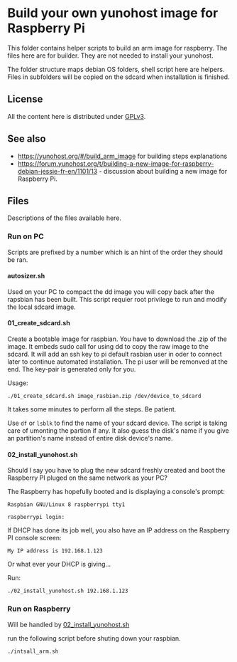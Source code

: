 # Build your own yunohost image for Raspberry Pi

This folder contains helper scripts to build an arm image for raspberry.
The files here are for builder. They are not needed to install your yunohost.

The folder structure maps debian OS folders, shell script here are helpers.
Files in subfolders will be copied on the sdcard when installation is finished.

## License
All the content here is distributed under [GPLv3](http://www.gnu.org/licenses/gpl-3.0.txt).

## See also
* https://yunohost.org/#/build_arm_image for building steps explanations
* https://forum.yunohost.org/t/building-a-new-image-for-raspberry-debian-jessie-fr-en/1101/13 - discussion about building a new image for Raspberry Pi.

## Files

Descriptions of the files available here.

### Run on PC

Scripts are prefixed by a number which is an hint of the order they should be ran.

#### autosizer.sh

Used on your PC to compact the dd image you will copy back after the rapsbian has been built.
This script requier root privilege to run and modify the local sdcard image.

#### 01_create_sdcard.sh

Create a bootable image for raspbian. You have to download the .zip of the image.
It embeds sudo call for using dd to copy the raw image to the sdcard. 
It will add an ssh key to pi default rasbian user in oder to connect later to continue automated installation. The pi user will be remonved at the end. The key-pair is generated only for you.

Usage:

~~~
./01_create_sdcard.sh image_rasbian.zip /dev/device_to_sdcard
~~~

It takes some minutes to perform all the steps. Be patient.

Use `df` or `lsblk` to find the name of your sdcard device. The script is taking care of umonting the partion if any. It also guess the disk's name if you give an partition's name instead of entire disk device's name.

#### 02_install_yunohost.sh

Should I say you have to plug the new sdcard freshly created and boot the Raspberry PI pluged on the same network as your PC?

The Raspberry has hopefully booted and is displaying a console's prompt:

~~~
Raspbian GNU/Linux 8 raspberrypi tty1

raspberrypi login:
~~~

If DHCP has done its job well, you also have an IP address on the Raspberry PI console screen:

~~~
My IP address is 192.168.1.123
~~~

Or what ever your DHCP is giving…

Run:

~~~
./02_install_yunohost.sh 192.168.1.123
~~~

### Run on Raspberry

Will be handled by [02_install_yunohost.sh](https://github.com/Sylvain303/install_script/blob/master/build_arm_image/02_install_yunohost.sh)

run the following script before shuting down your raspbian.

~~~
./intsall_arm.sh
~~~
